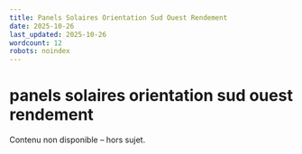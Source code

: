 ```yaml
---
title: Panels Solaires Orientation Sud Ouest Rendement
date: 2025-10-26
last_updated: 2025-10-26
wordcount: 12
robots: noindex
---
```


# panels solaires orientation sud ouest rendement

Contenu non disponible – hors sujet.